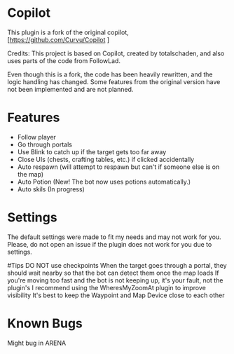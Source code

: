 # Copilot
This plugin is a fork of the original copilot, [https://github.com/Curvu/Copilot ]

Credits: This project is based on Copilot, created by totalschaden, and also uses parts of the code from FollowLad.

Even though this is a fork, the code has been heavily rewritten, and the logic handling has changed. Some features from the original version have not been implemented and are not planned.

# Features
- Follow player 
- Go through portals
- Use Blink to catch up if the target gets too far away
- Close UIs (chests, crafting tables, etc.) if clicked accidentally
- Auto respawn (will attempt to respawn but can't if someone else is on the map)
- Auto Potion (New! The bot now uses potions automatically.)
- Auto skils (In progress)



# Settings
The default settings were made to fit my needs and may not work for you.
Please, do not open an issue if the plugin does not work for you due to settings.

#Tips
DO NOT use checkpoints
When the target goes through a portal, they should wait nearby so that the bot can detect them once the map loads
If you're moving too fast and the bot is not keeping up, it's your fault, not the plugin's
I recommend using the WheresMyZoomAt plugin to improve visibility
It's best to keep the Waypoint and Map Device close to each other
# Known Bugs
Might bug in ARENA
